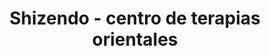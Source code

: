 ---
title: "Shizendo - centro de terapias orientales"
url: /ciudad-autonoma-de-buenos-aires/shizendo-centro-de-terapias-orientales/
shop: Massage
---